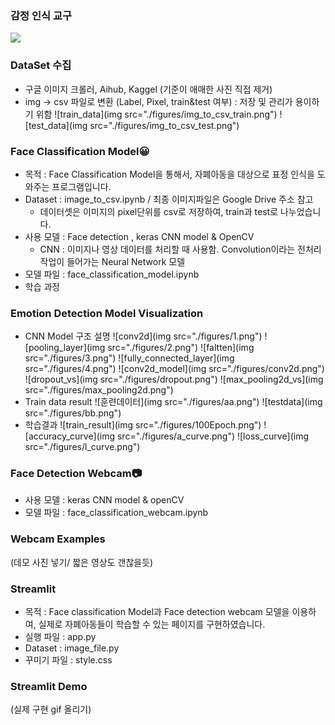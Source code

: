 ### 감정 인식 교구

<img src="https://capsule-render.vercel.app/api?type=waving&color=auto&height=200&section=header&text=Avengers%20with%20Citizen&fontSize=50" />
<div align="left">

### DataSet 수집
- 구글 이미지 크롤러, Aihub, Kaggel (기준이 애매한 사진 직접 제거)
- img -> csv 파일로 변환 (Label, Pixel, train&test 여부) : 저장 및 관리가 용이하기 위함
![train_data](img src="./figures/img_to_csv_train.png")
![test_data](img src="./figures/img_to_csv_test.png")

### Face Classification Model😀
- 목적 : Face Classification Model을 통해서, 자폐아동을 대상으로 표정 인식을 도와주는 프로그램입니다.
- Dataset : image_to_csv.ipynb / 최종 이미지파일은 Google Drive 주소 참고
  - 데이터셋은 이미지의 pixel단위를 csv로 저장하여, train과 test로 나누었습니다.
- 사용 모델 : Face detection , keras CNN model & OpenCV
  - CNN : 이미지나 영상 데이터를 처리할 때 사용함. Convolution이라는 전처리 작업이 들어가는 Neural Network 모델
- 모델 파일 : face_classification_model.ipynb
- 학습 과정

### Emotion Detection Model Visualization
- CNN Model 구조 설명
![conv2d](img src="./figures/1.png")
![pooling_layer](img src="./figures/2.png")
![faltten](img src="./figures/3.png")
![fully_connected_layer](img src="./figures/4.png")
![conv2d_model](img src="./figures/conv2d.png")
![dropout_vs](img src="./figures/dropout.png")
![max_pooling2d_vs](img src="./figures/max_pooling2d.png")
- Train data result
![훈련데이터](img src="./figures/aa.png")
![testdata](img src="./figures/bb.png")
- 학습결과
![train_result](img src="./figures/100Epoch.png")
![accuracy_curve](img src="./figures/a_curve.png")
![loss_curve](img src="./figures/l_curve.png")

### Face Detection Webcam📷
- 사용 모델 : keras CNN model & openCV
- 모델 파일 : face_classification_webcam.ipynb

### Webcam Examples
(데모 사진 넣기/ 짧은 영상도 갠찮을듯)

### Streamlit 
- 목적 : Face classification Model과 Face detection webcam 모델을 이용하여, 실제로 자폐아동들이 학습할 수 있는 페이지를 구현하였습니다.
- 실행 파일 : app.py
- Dataset : image_file.py 
- 꾸미기 파일 : style.css

### Streamlit Demo
(실제 구현 gif 올리기)
